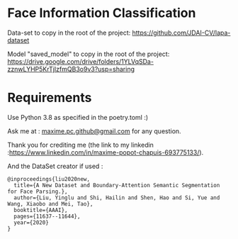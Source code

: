 # Face Information Classification

Data-set to copy in the root of the project:
https://github.com/JDAI-CV/lapa-dataset

Model "saved_model" to copy in the root of the project:
https://drive.google.com/drive/folders/1YLVqSDa-zznwLYHP5KrTjIzfmQB3o9v3?usp=sharing

# Requirements
Use Python 3.8 as specified in the poetry.toml :)

Ask me at : maxime.pc.github@gmail.com for any question.

Thank you for crediting me (the link to my linkedin :https://www.linkedin.com/in/maxime-popot-chapuis-693775133/).

And the DataSet creator if used :

```
@inproceedings{liu2020new,  
  title={A New Dataset and Boundary-Attention Semantic Segmentation for Face Parsing.},  
  author={Liu, Yinglu and Shi, Hailin and Shen, Hao and Si, Yue and Wang, Xiaobo and Mei, Tao},  
  booktitle={AAAI},  
  pages={11637--11644},  
  year={2020}  
}

```
